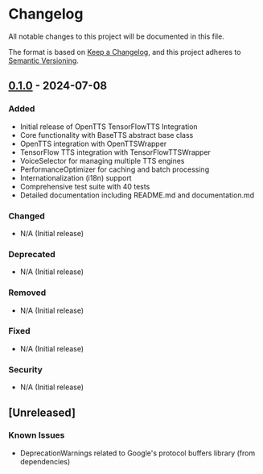 # Changelog
All notable changes to this project will be documented in this file.

The format is based on [Keep a Changelog](https://keepachangelog.com/en/1.0.0/),
and this project adheres to [Semantic Versioning](https://semver.org/spec/v2.0.0.html).

## [0.1.0](https://github.com/parkertoddbrooks/OpenTTS-TensorFlowTTS-Integration/releases/tag/v0.1.0) - 2024-07-08

### Added
- Initial release of OpenTTS TensorFlowTTS Integration
- Core functionality with BaseTTS abstract base class
- OpenTTS integration with OpenTTSWrapper
- TensorFlow TTS integration with TensorFlowTTSWrapper
- VoiceSelector for managing multiple TTS engines
- PerformanceOptimizer for caching and batch processing
- Internationalization (i18n) support
- Comprehensive test suite with 40 tests
- Detailed documentation including README.md and documentation.md

### Changed
- N/A (Initial release)

### Deprecated
- N/A (Initial release)

### Removed
- N/A (Initial release)

### Fixed
- N/A (Initial release)

### Security
- N/A (Initial release)

## [Unreleased]
### Known Issues
- DeprecationWarnings related to Google's protocol buffers library (from dependencies)
